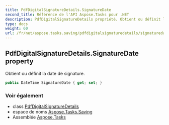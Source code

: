 ```yaml
---
title: PdfDigitalSignatureDetails.SignatureDate
second_title: Référence de l'API Aspose.Tasks pour .NET
description: PdfDigitalSignatureDetails propriété. Obtient ou définit la date de signature.
type: docs
weight: 60
url: /fr/net/aspose.tasks.saving/pdfdigitalsignaturedetails/signaturedate/
---
```

## PdfDigitalSignatureDetails.SignatureDate property

Obtient ou définit la date de signature.

```csharp
public DateTime SignatureDate { get; set; }
```

### Voir également

* class [PdfDigitalSignatureDetails](../)
* espace de noms [Aspose.Tasks.Saving](../../pdfdigitalsignaturedetails/)
* Assemblée [Aspose.Tasks](../../../)



